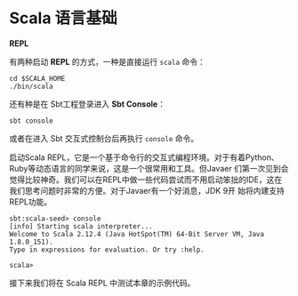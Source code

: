 # Scala 语言基础

**REPL**

有两种启动 **REPL** 的方式，一种是直接运行 `scala` 命令：

```
cd $SCALA_HOME
./bin/scala
```

还有种是在 Sbt工程登录进入 **Sbt Console**：

```
sbt console
```

或者在进入 Sbt 交互式控制台后再执行 `console` 命令。

启动Scala REPL，它是一个基于命令行的交互式编程环境。对于有着Python、Ruby等动态语言的同学来说，这是一个很常用和工具。但Javaer
们第一次见到会觉得比较神奇。我们可以在REPL中做一些代码尝试而不用启动笨拙的IDE，这在我们思考问题时非常的方便。对于Javaer有一个好消息，JDK 9开
始将内建支持REPL功能。

```
sbt:scala-seed> console
[info] Starting scala interpreter...
Welcome to Scala 2.12.4 (Java HotSpot(TM) 64-Bit Server VM, Java 1.8.0_151).
Type in expressions for evaluation. Or try :help.

scala> 
```

接下来我们将在 Scala REPL 中测试本章的示例代码。
